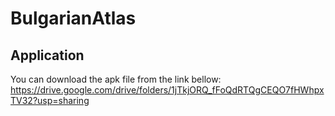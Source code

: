 # BulgarianAtlas

## Application

You can download the apk file from the link bellow:
https://drive.google.com/drive/folders/1jTkjORQ_fFoQdRTQgCEQO7fHWhpxTV32?usp=sharing
